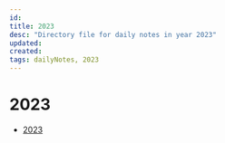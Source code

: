 ```yaml
---
id:
title: 2023
desc: "Directory file for daily notes in year 2023"
updated:
created:
tags: dailyNotes, 2023
---
```

# 2023
- [2023](#2023)
